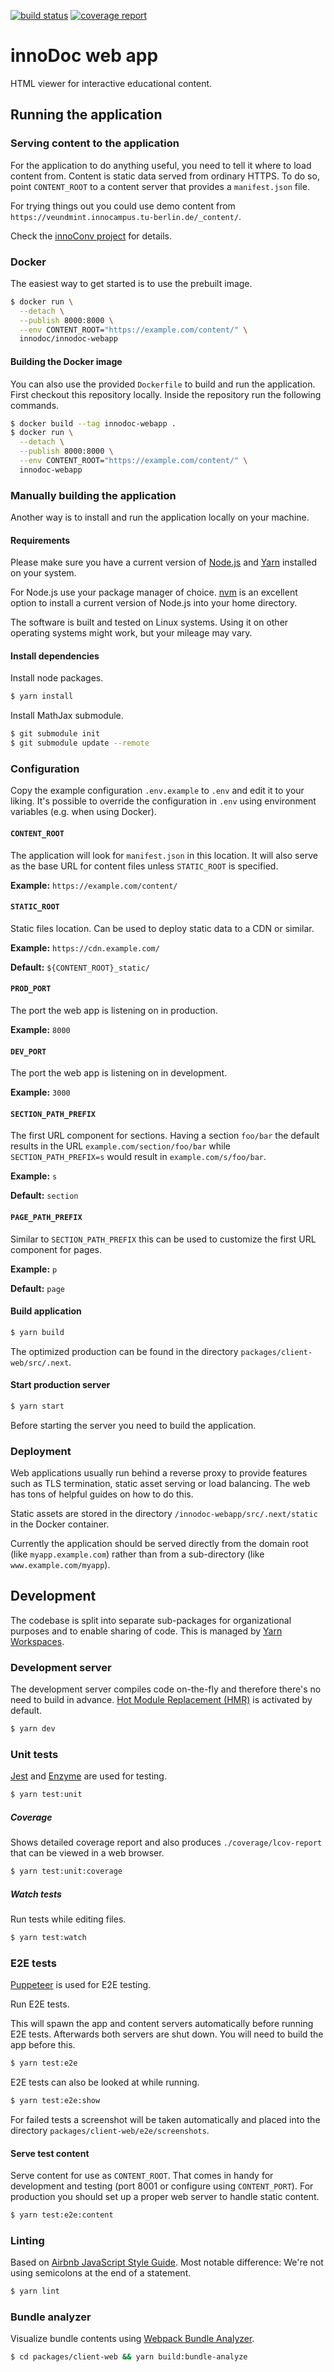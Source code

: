 [![build status](https://gitlab.tubit.tu-berlin.de/innodoc/innodoc-webapp/badges/master/build.svg)](https://gitlab.tubit.tu-berlin.de/innodoc/innodoc-webapp/commits/master) [![coverage report](https://gitlab.tubit.tu-berlin.de/innodoc/innodoc-webapp/badges/master/coverage.svg)](https://gitlab.tubit.tu-berlin.de/innodoc/innodoc-webapp/commits/master)

# innoDoc web app

HTML viewer for interactive educational content.

## Running the application

### Serving content to the application

For the application to do anything useful, you need to tell it where to load
content from. Content is static data served from ordinary HTTPS. To do so,
point `CONTENT_ROOT` to a content server that provides a `manifest.json` file.

For trying things out you could use demo content from
`https://veundmint.innocampus.tu-berlin.de/_content/`.

Check the [innoConv project](innodoc/innoconv) for details.

### Docker

The easiest way to get started is to use the prebuilt image.

```sh
$ docker run \
  --detach \
  --publish 8000:8000 \
  --env CONTENT_ROOT="https://example.com/content/" \
  innodoc/innodoc-webapp
```

#### Building the Docker image

You can also use the provided `Dockerfile` to build and run the application.
First checkout this repository locally. Inside the repository run the following
commands.

```sh
$ docker build --tag innodoc-webapp .
$ docker run \
  --detach \
  --publish 8000:8000 \
  --env CONTENT_ROOT="https://example.com/content/" \
  innodoc-webapp
```

### Manually building the application

Another way is to install and run the application locally on your machine.

#### Requirements

Please make sure you have a current version of [Node.js](https://nodejs.org/)
and [Yarn](https://yarnpkg.com/) installed on your system.

For Node.js use your package manager of choice.
[nvm](https://github.com/creationix/nvm) is an excellent option to install a
current version of Node.js into your home directory.

The software is built and tested on Linux systems. Using it on other operating
systems might work, but your mileage may vary.

#### Install dependencies

Install node packages.

```sh
$ yarn install
```

Install MathJax submodule.

```sh
$ git submodule init
$ git submodule update --remote
```

### Configuration

Copy the example configuration `.env.example` to `.env` and edit it to your
liking. It's possible to override the configuration in `.env` using environment
variables (e.g. when using Docker).

#### `CONTENT_ROOT`

The application will look for `manifest.json` in this location. It will also
serve as the base URL for content files unless `STATIC_ROOT` is specified.

**Example:** `https://example.com/content/`

#### `STATIC_ROOT`

Static files location. Can be used to deploy static data to a CDN or similar.

**Example:** `https://cdn.example.com/`

**Default:** `${CONTENT_ROOT}_static/`

#### `PROD_PORT`

The port the web app is listening on in production.

**Example:** `8000`

#### `DEV_PORT`

The port the web app is listening on in development.

**Example:** `3000`

#### `SECTION_PATH_PREFIX`

The first URL component for sections. Having a section `foo/bar` the default
results in the URL `example.com/section/foo/bar` while
`SECTION_PATH_PREFIX=s` would result in `example.com/s/foo/bar`.

**Example:** `s`

**Default:** `section`

#### `PAGE_PATH_PREFIX`

Similar to `SECTION_PATH_PREFIX` this can be used to customize the first URL
component for pages.

**Example:** `p`

**Default:** `page`

#### Build application

```sh
$ yarn build
```

The optimized production can be found in the directory
`packages/client-web/src/.next`.

#### Start production server

```sh
$ yarn start
```

Before starting the server you need to build the application.

### Deployment

Web applications usually run behind a reverse proxy to provide features such as
TLS termination, static asset serving or load balancing. The web has tons of
helpful guides on how to do this.

Static assets are stored in the directory `/innodoc-webapp/src/.next/static`
in the Docker container.

Currently the application should be served directly from the domain root (like
`myapp.example.com`) rather than from a sub-directory (like
`www.example.com/myapp`).

## Development

The codebase is split into separate sub-packages for organizational purposes
and to enable sharing of code. This is managed by
[Yarn Workspaces](https://yarnpkg.com/lang/en/docs/workspaces/).

### Development server

The development server compiles code on-the-fly and therefore there's no need
to build in advance.
[Hot Module Replacement (HMR)](https://webpack.js.org/concepts/hot-module-replacement/)
is activated by default.

```sh
$ yarn dev
```

### Unit tests

[Jest](https://jestjs.io/) and [Enzyme](http://airbnb.io/enzyme/) are used for
testing.

```sh
$ yarn test:unit
```

##### Coverage

Shows detailed coverage report and also produces `./coverage/lcov-report` that
can be viewed in a web browser.

```sh
$ yarn test:unit:coverage
```

##### Watch tests

Run tests while editing files.

```sh
$ yarn test:watch
```

### E2E tests

[Puppeteer](https://pptr.dev/) is used for E2E testing.

Run E2E tests.

This will spawn the app and content servers automatically before running E2E
tests. Afterwards both servers are shut down. You will need to build the app
before this.

```sh
$ yarn test:e2e
```

E2E tests can also be looked at while running.

```sh
$ yarn test:e2e:show
```

For failed tests a screenshot will be taken automatically and placed into the
directory `packages/client-web/e2e/screenshots`.

#### Serve test content

Serve content for use as `CONTENT_ROOT`. That comes in handy for development
and testing (port 8001 or configure using `CONTENT_PORT`). For production
you should set up a proper web server to handle static content.

```sh
$ yarn test:e2e:content
```

### Linting

Based on [Airbnb JavaScript Style Guide](https://github.com/airbnb/javascript).
Most notable difference: We're not using semicolons at the end of a statement.

```sh
$ yarn lint
```

### Bundle analyzer

Visualize bundle contents using
[Webpack Bundle Analyzer](https://www.npmjs.com/package/webpack-bundle-analyzer).

```sh
$ cd packages/client-web && yarn build:bundle-analyze
```
